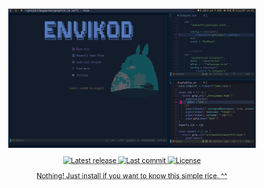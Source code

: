 ![Envikod Demo](./media/envikod.png)

<div align="center"><p>
    <a href="https://github.com/qqhgs/envikod/releases/latest">
      <img alt="Latest release" src="https://img.shields.io/github/v/release/qqhgs/envikod" />
    </a>
    <a href="https://github.com/qqhgs/envikod/pulse">
      <img alt="Last commit" src="https://img.shields.io/github/last-commit/qqhgs/envikod"/>
    </a>
    <a href="https://github.com/qqhgs/envikod/blob/main/LICENSE">
      <img src="https://img.shields.io/github/license/siduck76/NvChad?style=flat-square&logo=GNU&label=License" alt="License"
    />
</p>	

Nothing! Just install if you want to know this simple rice. ^^
